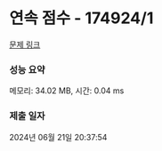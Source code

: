 # 연속 점수 - 174924/1 

[문제 링크](https://level.goorm.io/exam/174924/%EC%97%B0%EC%86%8D-%EC%A0%90%EC%88%98/quiz/1) 

### 성능 요약

메모리: 34.02 MB, 시간: 0.04 ms

### 제출 일자

2024년 06월 21일 20:37:54

